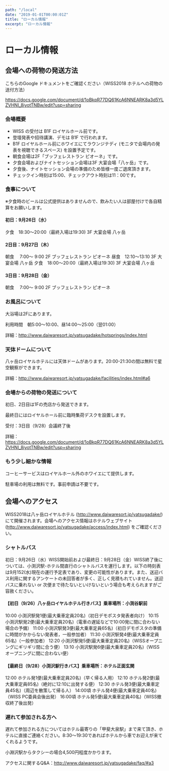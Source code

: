 ```yaml
---
path: "/local"
date: "2019-01-01T00:00:01Z"
title: "ローカル情報"
excerpt: "ローカル情報"
---
```


# ローカル情報

## 会場への荷物の発送方法

こちらのGoogle ドキュメントをご確認ください（WISS2018 ホテルへの荷物の送付方法）

<https://docs.google.com/document/d/1oBkpR77DQ61KcA6NNEARK8a3d5YLZVHNI_8iyotTNBw/edit?usp=sharing>

### 会場概要

- WISS の受付は B1F ロイヤルホール前です。
- 登壇発表や招待講演、デモは B1F で行われます。
- B1F ロイヤルホール前にホワイエにてラウンジテディ (モニタで会場内の発表を視聴できるスペース) を設置予定です。
- 朝食会場は2F「ブッフェレストラン ピオーネ」です。
- 夕食会場およびナイトセッション会場は3F 大宴会場「八ヶ岳」です。
- 夕食後、ナイトセッション会場の準備のため皆様一度ご退席頂きます。
- チェックイン時刻は15:00、チェックアウト時刻は11：00です。

### 食事について

※夕食時のビールは公式提供はありませんので、飲みたい人は部屋付けで各自精算をお願いします。

#### 初日：9月26日（水）

夕食　18:30～20:00（最終入場は19:30) 3F 大宴会場 八ヶ岳

#### 2日目：9月27日（木）

朝食　 7:00～ 9:00 2F ブッフェレストラン ピオーネ
昼食　12:10～13:10 3F 大宴会場 八ヶ岳
夕食　18:00～20:00（最終入場は19:30) 3F 大宴会場 八ヶ岳

#### 3日目：9月28日（金）

朝食　 7:00～ 9:00 2F ブッフェレストラン ピオーネ

### お風呂について

大浴場は2Fにあります。

利用時間　朝5:00～10:00、昼14:00～25:00（翌01:00）

詳細：http://www.daiwaresort.jp/yatsugadake/hotsprings/index.html

### 天体ドームについて

八ヶ岳ロイヤルホテルには天体ドームがあります。20:00-21:30の間は無料で星空観察ができます。

詳細：http://www.daiwaresort.jp/yatsugadake/facilities/index.html#a6

### 会場からの荷物の発送について

初日、2日目は1Fの売店から発送できます。

最終日にはロイヤルホール前に臨時集荷デスクを設置します。

受付：3日目（9/28）会議終了後

詳細：https://docs.google.com/document/d/1oBkpR77DQ61KcA6NNEARK8a3d5YLZVHNI_8iyotTNBw/edit?usp=sharing

### もう少し細かな情報

コーヒーサービスはロイヤルホール外のホワイエにて提供します。

駐車場の利用は無料です。事前申請は不要です。

## 会場へのアクセス

WISS2018は八ヶ岳ロイヤルホテル (<http://www.daiwaresort.jp/yatsugadake/>) にて開催されます。会場へのアクセス情報はホテルウェブサイト (<http://www.daiwaresort.jp/yatsugadake/access/index.html>) をご確認ください。

### シャトルバス

初日：9月26日（水）WISS開始前および最終日：9月28日（金）WISS終了後については、小渕沢駅-ホテル間直行のシャトルバスを運行します。以下の時刻表は9月152(水)現在の運行予定表であり、変更の可能性があります。また、送迎バス利用に関するアンケートの未回答者が多く、正しく見積もれていません。送迎バスに乗れない or 次便まで待たないといけないという場合も考えられますがご容赦ください。

#### 【初日（9/26）八ヶ岳ロイヤルホテル行きバス】乗車場所：小渕谷駅前

10:00 小渕沢駅発1便(最大乗車定員20名)（初日デモポスタ発表者向け）
10:15 小渕沢駅発2便(最大乗車定員20名)（電車の遅延などで10:00発に間に合わない場合の予備）
11:00 小渕沢駅発3便(最大乗車定員65名)（初日デモポスタの準備に時間がかからない発表者，一般参加者）
11:30 小渕沢駅発4便(最大乗車定員65名)（一般参加者）
12:20 小渕沢駅発5便(最大乗車定員20名)（WISSオープニングにギリギリ間に合う便）
13:10 小渕沢駅発6便(最大乗車定員20名)（WISSオープニングに間に合わない便）

#### 【最終日（9/28）小渕沢駅行きバス】乗車場所：ホテル正面玄関

12:00 ホテル発1便(最大乗車定員20名)（早く帰る人用）
12:10 ホテル発2便(最大乗車定員85名)（絶対に12:10に出発する便）
12:30 ホテル発3便(最大乗車定員45名)（周辺を散策して帰る人）
14:00頃 ホテル発4便(最大乗車定員40名)（WISS PC委員会後出発）
16:00頃 ホテル発5便(最大乗車定員40名)（WISS撤収終了後出発）

### 遅れて参加される方へ

遅れて参加される方についてはホテル最寄りの「甲斐大泉駅」まで来て頂き、ホテルに直接ご連絡ください。8:30～19:30であればホテルから車でお迎えが来てくれるようです。

小淵沢駅からタクシーの場合4,500円程度かかります。

アクセスに関するQ&A：<http://www.daiwaresort.jp/yatsugadake/faq/#a3>
